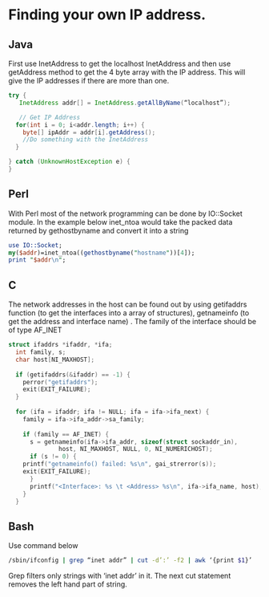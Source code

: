 # Finding your own IP address.

## Java
First use InetAddress to get the localhost InetAddress and then use getAddress method to get the 4 byte array with the IP address. This will give the IP addresses if there are more than one.

```java
try {
   InetAddress addr[] = InetAddress.getAllByName(“localhost”);

   // Get IP Address
  for(int i = 0; i<addr.length; i++) {
   	byte[] ipAddr = addr[i].getAddress();
	//Do something with the InetAddress
  }

} catch (UnknownHostException e) {
}
```

## Perl

With Perl most of the network programming can be done by IO::Socket module. In the example below inet_ntoa would take the packed data returned by gethostbyname and convert it into a string

```perl
use IO::Socket;
my($addr)=inet_ntoa((gethostbyname("hostname"))[4]);
print "$addr\n";
```

## C

The network addresses in the host can be found out by using getifaddrs function (to get the interfaces into a array of structures), getnameinfo (to get the address and interface name) . The family of the interface should be of type AF_INET

```c
struct ifaddrs *ifaddr, *ifa;
  int family, s;
  char host[NI_MAXHOST];
  
  if (getifaddrs(&ifaddr) == -1) {
    perror("getifaddrs");
    exit(EXIT_FAILURE);
  }
  
  for (ifa = ifaddr; ifa != NULL; ifa = ifa->ifa_next) {
    family = ifa->ifa_addr->sa_family;
    
    if (family == AF_INET) {
      s = getnameinfo(ifa->ifa_addr, sizeof(struct sockaddr_in),
		      host, NI_MAXHOST, NULL, 0, NI_NUMERICHOST);
      if (s != 0) {
	printf("getnameinfo() failed: %s\n", gai_strerror(s));
	exit(EXIT_FAILURE);
      }
      printf("<Interface>: %s \t <Address> %s\n", ifa->ifa_name, host);
    }
  }
```

## Bash
Use command below

```bash
/sbin/ifconfig | grep “inet addr” | cut -d’:’ -f2 | awk ‘{print $1}’
```
Grep filters only strings with ‘inet addr’ in it. The next cut statement removes the left hand part of string.  


